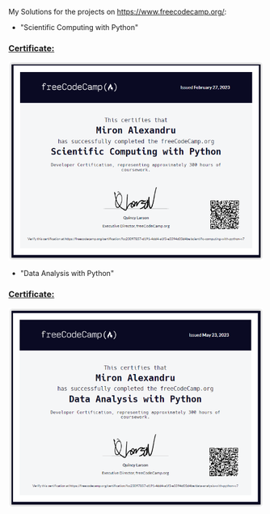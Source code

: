 My Solutions for the projects on https://www.freecodecamp.org/: 

 - "Scientific Computing with Python"

### [Certificate:](https://www.freecodecamp.org/certification/fcc23097857-d191-4dd4-a1f3-e5594d03d4be/scientific-computing-with-python-v7)

![Certificate](Certificates/ScientificComputingwithPython.PNG)

- "Data Analysis with Python"

### [Certificate:](https://www.freecodecamp.org/certification/fcc23097857-d191-4dd4-a1f3-e5594d03d4be/data-analysis-with-python-v7)

![Certificate](Certificates/DataAnalysiswithPython.PNG)